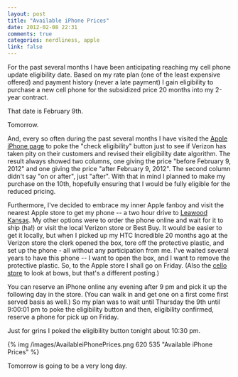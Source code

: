 ```yaml
---
layout: post
title: "Available iPhone Prices"
date: 2012-02-08 22:31
comments: true
categories: nerdliness, apple
link: false
---
```

For the past several months I have been anticipating reaching my cell phone update eligibility date. Based on my rate plan (one of the least expensive offered) and payment history (never a late payment) I gain eligibility to purchase a new cell phone for the subsidized price 20 months into my 2-year contract. 

That date is February 9th.

Tomorrow.

And, every so often during the past several months I have visited the [Apple iPhone page](http://www.apple.com/retail/iphone/ "Apple iPhone") to poke the "check eligibility" button just to see if Verizon has taken pity on their customers and revised their eligibility date algorithm. The result always showed two columns, one giving the price "before February 9, 2012" and one giving the price "after February 9, 2012". The second column didn't say "on or after", just "after". With that in mind I planned to make my purchase on the 10th, hopefully ensuring that I would be fully eligible for the reduced pricing. 

Furthermore, I've decided to embrace my inner Apple fanboy and visit the nearest Apple store to get my phone -- a two hour drive to [Leawood Kansas](http://www.apple.com/retail/leawood/ "Apple Store Leawood"). My other options were to order the phone online and wait for it to ship (ha!) or visit the local Verizon store or Best Buy. It would be easier to get it locally, but when I picked up my HTC Incredible 20 months ago at the Verizon store the clerk opened the box, tore off the protective plastic, and set up the phone - all without any participation from me. I've waited several years to have this phone -- I want to open the box, and I want to remove the protective plastic. So, to the Apple store I shall go on Friday. (Also the [cello store](http://www.kcstrings.com/ "KC Strings") to look at bows, but that's a different posting.)

You can reserve an iPhone online any evening after 9 pm and pick it up the following day in the store. (You can walk in and get one on a first come first served basis as well.) So my plan was to wait until Thursday the 9th until 9:00:01 pm to poke the eligibility button and then, eligibility confirmed, reserve a phone for pick up on Friday.

Just for grins I poked the eligibility button tonight about 10:30 pm. 

{% img /images/AvailableiPhonePrices.png 620 535 "Available iPhone Prices" %}

Tomorrow is going to be a very long day.